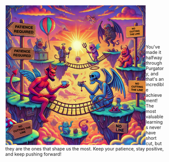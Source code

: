 

<p>
<img align="left" src="https://github.com/lady-h-world/My_Garden/blob/main/images/Garden_Totem_images/purgatory_experience.png" width="444" height="444" />
<p>&nbsp;</p>
<p>&nbsp;</p>
<p>&nbsp;</p>
<p>&nbsp;</p>

You've made it halfway through Purgatory, and that's an incredible achievement! The most valuable learnings never have short cut, but they are the ones that shape us the most. Keep your patience, stay positive, and keep pushing forward!


</p>

